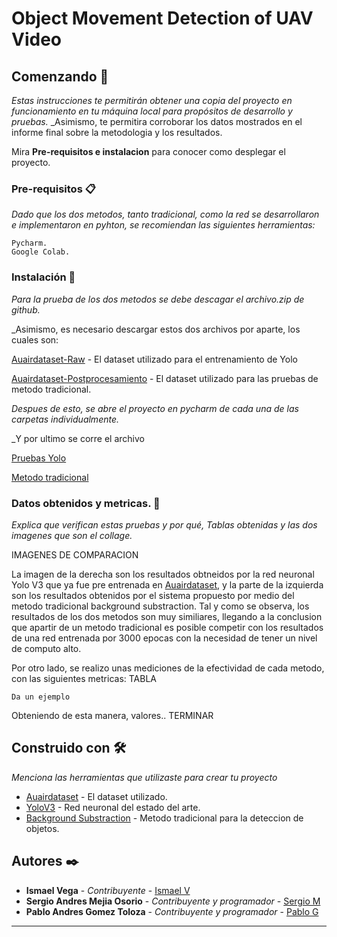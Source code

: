 # Object Movement Detection of UAV Video

## Comenzando 🚀

_Estas instrucciones te permitirán obtener una copia del proyecto en funcionamiento en tu máquina local para propósitos de desarrollo y pruebas._
_Asimismo, te permitira corroborar los datos mostrados en el informe final sobre la metodologia y los resultados. 

Mira **Pre-requisitos e instalacion** para conocer como desplegar el proyecto.

### Pre-requisitos 📋

_Dado que los dos metodos, tanto tradicional, como la red se desarrollaron e implementaron en pyhton, se recomiendan las siguientes herramientas:_

```
Pycharm.
Google Colab.
```

### Instalación 🔧

_Para la prueba de los dos metodos se debe descagar el archivo.zip de github._

_Asimismo, es necesario descargar estos dos archivos por aparte, los cuales son:

[Auairdataset-Raw](https://github.com/bozcani/auairdataset) - El dataset utilizado para el entrenamiento de Yolo

[Auairdataset-Postprocesamiento](https://drive.google.com/drive/folders/1bsXkyk1JLjywaGp_BLyiqbAkcDoaK53v?usp=sharing) - El dataset utilizado para las pruebas de metodo tradicional.

_Despues de esto, se abre el proyecto en pycharm de cada una de las carpetas individualmente._

_Y por ultimo se corre el archivo

[Pruebas Yolo](examples/main.py)

[Metodo tradicional](DIR)


### Datos obtenidos y metricas. 🔩

_Explica que verifican estas pruebas y por qué, Tablas obtenidas y las dos imagenes que son el collage._

IMAGENES DE COMPARACION

La imagen de la derecha son los resultados obtneidos por la red neuronal Yolo V3 que ya fue pre entrenada en [Auairdataset](https://github.com/bozcani/auairdataset), y la parte de la izquierda son los resultados obtenidos por el sistema propuesto por medio del metodo tradicional background substraction.
Tal y como se observa, los resultados de los dos metodos son muy similiares, llegando a la conclusion que apartir de un metodo tradicional es posible competir con los resultados de una red entrenada por 3000 epocas con la necesidad de tener un nivel de computo alto.


Por otro lado, se realizo unas mediciones de la efectividad de cada metodo, con las siguientes metricas:
TABLA
```
Da un ejemplo
```

Obteniendo de esta manera, valores.. TERMINAR

## Construido con 🛠️

_Menciona las herramientas que utilizaste para crear tu proyecto_

* [Auairdataset](https://github.com/bozcani/auairdataset) - El dataset utilizado.
* [YoloV3](https://github.com/ultralytics/yolov3) - Red neuronal del estado del arte.
* [Background Substraction](https://core.ac.uk/download/pdf/55245719.pdf) - Metodo tradicional para la deteccion de objetos.

## Autores ✒️

* **Ismael Vega** - *Contribuyente* - [Ismael V](https://github.com/villanuevand)
* **Sergio Andres Mejia Osorio** - *Contribuyente y programador* - [Sergio M](https://github.com/sergioaom31)
* **Pablo Andres Gomez Toloza** - *Contribuyente y programador* - [Pablo G](https://github.com/PabloGomez9801)


---
